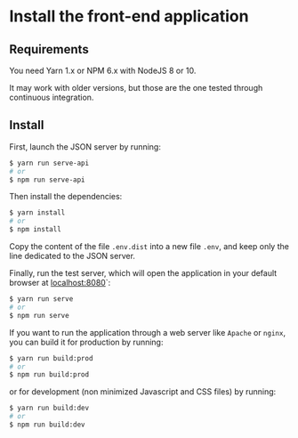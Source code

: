 # Install the front-end application

## Requirements

You need Yarn 1.x or NPM 6.x with NodeJS 8 or 10.

It may work with older versions, but those are the one tested through continuous integration.

## Install

First, launch the JSON server by running:
```bash
$ yarn run serve-api
# or
$ npm run serve-api
```

Then install the dependencies:
```bash
$ yarn install
# or
$ npm install
```

Copy the content of the file `.env.dist` into a new file `.env`, and keep only the line dedicated to the JSON server.

Finally, run the test server, which will open the application in your default browser at [localhost:8080](http://localhost:8080/)`:
```bash
$ yarn run serve
# or
$ npm run serve
```

If you want to run the application through a web server like `Apache` or `nginx`, you can build it for production by running:
```bash
$ yarn run build:prod
# or
$ npm run build:prod
```

or for development (non minimized Javascript and CSS files) by running:
```bash
$ yarn run build:dev
# or
$ npm run build:dev
```
